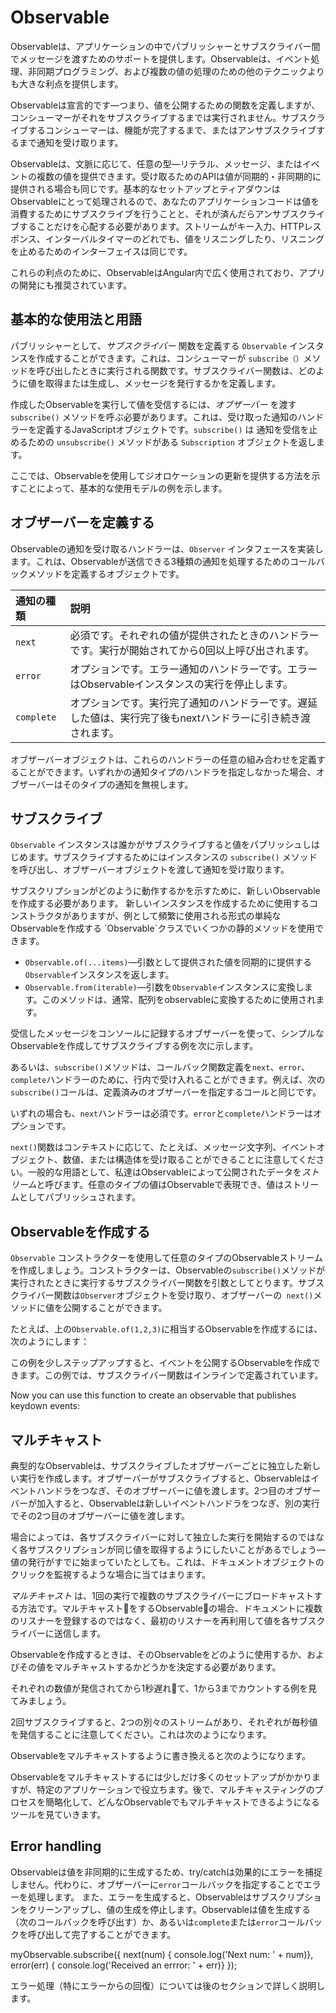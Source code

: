 # Observable

Observableは、アプリケーションの中でパブリッシャーとサブスクライバー間でメッセージを渡すためのサポートを提供します。Observableは、イベント処理、非同期プログラミング、および複数の値の処理のための他のテクニックよりも大きな利点を提供します。

Observableは宣言的です&mdash;つまり、値を公開するための関数を定義しますが、コンシューマーがそれをサブスクライブするまでは実行されません。サブスクライブするコンシューマーは、機能が完了するまで、またはアンサブスクライブするまで通知を受け取ります。

Observableは、文脈に応じて、任意の型&mdash;リテラル、メッセージ、またはイベントの複数の値を提供できます。受け取るためのAPIは値が同期的・非同期的に提供される場合も同じです。基本的なセットアップとティアダウンはObservableにとって処理されるので、あなたのアプリケーションコードは値を消費するためにサブスクライブを行うことと、それが済んだらアンサブスクライブすることだけを心配する必要があります。ストリームがキー入力、HTTPレスポンス、インターバルタイマーのどれでも、値をリスニングしたり、リスニングを止めるためのインターフェイスは同じです。

これらの利点のために、ObservableはAngular内で広く使用されており、アプリの開発にも推奨されています。

## 基本的な使用法と用語

パブリッシャーとして、*サブスクライバー* 関数を定義する `Observable` インスタンスを作成することができます。これは、コンシューマーが `subscribe（）`メソッドを呼び出したときに実行される関数です。サブスクライバー関数は、どのように値を取得または生成し、メッセージを発行するかを定義します。

作成したObservableを実行して値を受信するには、*オブザーバー* を渡す `subscribe()` メソッドを呼ぶ必要があります。これは、受け取った通知のハンドラーを定義するJavaScriptオブジェクトです。`subscribe()` は 通知を受信を止めるための `unsubscribe()` メソッドがある `Subscription` オブジェクトを返します。

ここでは、Observableを使用してジオロケーションの更新を提供する方法を示すことによって、基本的な使用モデルの例を示します。

<code-example path="observables/src/geolocation.ts" title="ジオロケーションのアップデートを監視する"></code-example>

## オブザーバーを定義する


Observableの通知を受け取るハンドラーは、`Observer` インタフェースを実装します。これは、Observableが送信できる3種類の通知を処理するためのコールバックメソッドを定義するオブジェクトです。

| 通知の種類 | 説明 |
|:---------|:-------------------------------------------|
| `next`  | 必須です。それぞれの値が提供されたときのハンドラーです。実行が開始されてから0回以上呼び出されます。|
| `error` | オプションです。エラー通知のハンドラーです。エラーはObservableインスタンスの実行を停止します。|
| `complete` | オプションです。実行完了通知のハンドラーです。遅延した値は、実行完了後もnextハンドラーに引き続き渡されます。|

オブザーバーオブジェクトは、これらのハンドラーの任意の組み合わせを定義することができます。いずれかの通知タイプのハンドラを指定しなかった場合、オブザーバーはそのタイプの通知を無視します。

## サブスクライブ

`Observable` インスタンスは誰かがサブスクライブすると値をパブリッシュしはじめます。サブスクライブするためにはインスタンスの `subscribe()` メソッドを呼び出し、オブザーバーオブジェクトを渡して通知を受け取ります。

<div class="l-sub-section">
   サブスクリプションがどのように動作するかを示すために、新しいObservableを作成する必要があります。
   新しいインスタンスを作成するために使用するコンストラクタがありますが、例として頻繁に使用される形式の単純なObservableを作成する `Observable`クラスでいくつかの静的メソッドを使用できます。

  * `Observable.of(...items)`&mdash;引数として提供された値を同期的に提供する`Observable`インスタンスを返します。
  * `Observable.from(iterable)`&mdash;引数を`Observable`インスタンスに変換します。このメソッドは、通常、配列をobservableに変換するために使用されます。

</div>

受信したメッセージをコンソールに記録するオブザーバーを使って、シンプルなObservableを作成してサブスクライブする例を次に示します。

<code-example
  path="observables/src/subscribing.ts"
  region="observer"
  title="Subscribe using observer"></code-example>

あるいは、`subscribe()`メソッドは、コールバック関数定義を`next`、`error`、`complete`ハンドラーのために、行内で受け入れることができます。例えば、次の`subscribe()`コールは、定義済みのオブザーバーを指定するコールと同じです。

<code-example path="observables/src/subscribing.ts" region="sub_fn" title="Subscribe with positional arguments"></code-example>

いずれの場合も、`next`ハンドラーは必須です。`error`と`complete`ハンドラーはオプションです。

`next()`関数はコンテキストに応じて、たとえば、メッセージ文字列、イベントオブジェクト、数値、または構造体を受け取ることができることに注意してください。一般的な用語として、私達はObservableによって公開されたデータを*ストリーム*と呼びます。任意のタイプの値はObservableで表現でき、値はストリームとしてパブリッシュされます。

## Observableを作成する

`Observable` コンストラクターを使用して任意のタイプのObservableストリームを作成しましょう。コンストラクターは、Observableの`subscribe()`メソッドが実行されたときに実行するサブスクライバー関数を引数としてとります。サブスクライバー関数は`Observer`オブジェクトを受け取り、オブザーバーの` next()`メソッドに値を公開することができます。

たとえば、上の`Observable.of(1,2,3)`に相当するObservableを作成するには、次のようにします：

<code-example path="observables/src/creating.ts" region="subscriber" title="Create observable with constructor"></code-example>

この例を少しステップアップすると、イベントを公開するObservableを作成できます。この例では、サブスクライバー関数はインラインで定義されています。

<code-example path="observables/src/creating.ts" region="fromevent" title="Create with custom fromEvent function"></code-example>

Now you can use this function to create an observable that publishes keydown events:

<code-example path="observables/src/creating.ts" region="fromevent_use" title="Use custom fromEvent function"></code-example>

## マルチキャスト

典型的なObservableは、サブスクライブしたオブザーバーごとに独立した新しい実行を作成します。オブザーバーがサブスクライブすると、Observableはイベントハンドラをつなぎ、そのオブザーバーに値を渡します。2つ目のオブザーバーが加入すると、Observableは新しいイベントハンドラをつなぎ、別の実行でその2つ目のオブザーバーに値を渡します。

場合によっては、各サブスクライバーに対して独立した実行を開始するのではなく各サブスクリプションが同じ値を取得するようにしたいことがあるでしょう&mdash;値の発行がすでに始まっていたとしても。これは、ドキュメントオブジェクトのクリックを監視するような場合に当てはまります。

*マルチキャスト* は、1回の実行で複数のサブスクライバーにブロードキャストする方法です。マルチキャストをするObservableの場合、ドキュメントに複数のリスナーを登録するのではなく、最初のリスナーを再利用して値を各サブスクライバーに送信します。

Observableを作成するときは、そのObservableをどのように使用するか、およびその値をマルチキャストするかどうかを決定する必要があります。

それぞれの数値が発信されてから1秒遅れて、1から3までカウントする例を見てみましょう。

<code-example path="observables/src/multicasting.ts" region="delay_sequence" title="Create a delayed sequence"></code-example>

2回サブスクライブすると、2つの別々のストリームがあり、それぞれが毎秒値を発信することに注意してください。これは次のようになります。

<code-example path="observables/src/multicasting.ts" region="subscribe_twice" title="Two subscriptions"></code-example>

 Observableをマルチキャストするように書き換えると次のようになります。

<code-example path="observables/src/multicasting.ts" region="multicast_sequence" title="Create a multicast subscriber"></code-example>

<div class="l-sub-section">
  Observableをマルチキャストするには少しだけ多くのセットアップがかかりますが、特定のアプリケーションで役立ちます。後で、マルチキャスティングのプロセスを簡略化して、どんなObservableでもマルチキャストできるようになるツールを見ていきます。
</div>

## Error handling

Observableは値を非同期的に生成するため、try/catchは効果的にエラーを捕捉しません。代わりに、オブザーバーに`error`コールバックを指定することでエラーを処理します。 また、エラーを生成すると、Observableはサブスクリプションをクリーンアップし、値の生成を停止します。Observableは値を生成する（次のコールバックを呼び出す）か、あるいは`complete`または`error`コールバックを呼び出して完了することができます。

<code-example>
myObservable.subscribe({
  next(num) { console.log('Next num: ' + num)},
  error(err) { console.log('Received an errror: ' + err)}
});
</code-example>

エラー処理（特にエラーからの回復）については後のセクションで詳しく説明します。
